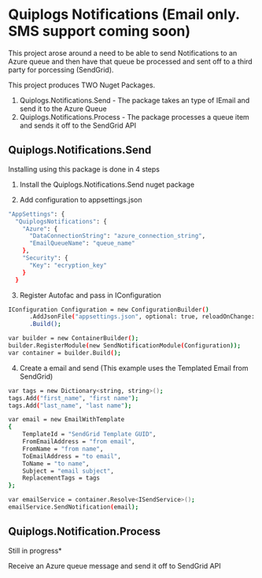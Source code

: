 # Quiplogs Notifications (Email only. SMS support coming soon)

This project arose around a need to be able to send Notifications to an Azure queue and then have that queue be processed and sent off to a third party for porcessing (SendGrid).

This project produces TWO Nuget Packages.

  1. Quiplogs.Notifications.Send - The package takes an type of IEmail and send it to the Azure Queue
  2. Quiplogs.Notifications.Process - The package processes a queue item and sends it off to the SendGrid API
  
 
## Quiplogs.Notifications.Send

Installing using this package is done in 4 steps

  1. Install the Quiplogs.Notifications.Send nuget package

  2. Add configuration to appsettings.json
  
  ```bash
  "AppSettings": {
    "QuiplogsNotifications": {
      "Azure": {
        "DataConnectionString": "azure_connection_string",
        "EmailQueueName": "queue_name"
      },
      "Security": {
        "Key": "ecryption_key"
      }
    }
  ```
  
  3. Register Autofac and pass in IConfiguration
  
  ```bash
  IConfiguration Configuration = new ConfigurationBuilder()
        .AddJsonFile("appsettings.json", optional: true, reloadOnChange: true)
        .Build();

  var builder = new ContainerBuilder();
  builder.RegisterModule(new SendNotificationModule(Configuration));
  var container = builder.Build();
  ```
  
  4. Create a email and send (This example uses the Templated Email from SendGrid)
  
  ```bash
  var tags = new Dictionary<string, string>();
  tags.Add("first_name", "first name");
  tags.Add("last_name", "last name");

  var email = new EmailWithTemplate
  {
      TemplateId = "SendGrid Template GUID",
      FromEmailAddress = "from email",
      FromName = "from name",
      ToEmailAddress = "to email",
      ToName = "to name",
      Subject = "email subject",
      ReplacementTags = tags
  };

  var emailService = container.Resolve<ISendService>();
  emailService.SendNotification(email);
  ```
  
 ## Quiplogs.Notification.Process
 
 Still in progress*
 
 Receive an Azure queue message and send it off to SendGrid API
